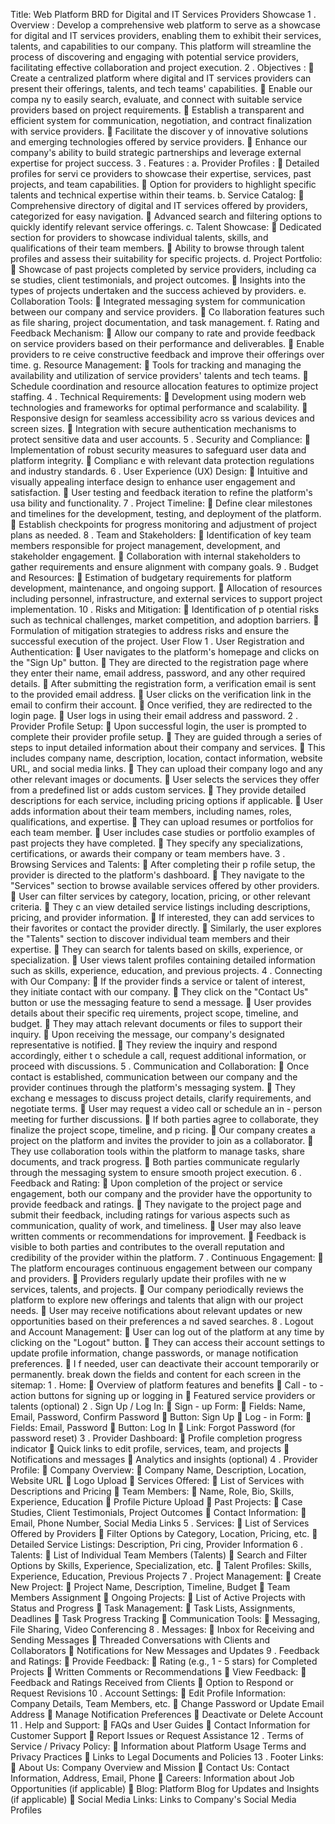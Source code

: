 Title: Web Platform BRD for Digital and IT Services  Providers Showcase  1 .   Overview :   Develop a comprehensive web platform to serve as a showcase for digital and  IT services providers, enabling them to exhibit their services, talents, and capabilities to  our company. This platform will streamline the process of discovering and engaging with  potential service providers, facilitating effective collaboration and project execution.  2 .   Objectives :     Create a centralized platform where digital and IT services providers can present  their offerings, talents, and tech teams' capabilities.     Enable our compa ny to easily search, evaluate, and connect with suitable service  providers based on project requirements.     Establish a transparent and efficient system for communication, negotiation, and  contract finalization with service providers.     Facilitate the discover y of innovative solutions and emerging technologies offered  by service providers.     Enhance our company's ability to build strategic partnerships and leverage  external expertise for project success.  3 .   Features :  a. Provider Profiles :     Detailed profiles for servi ce providers to showcase their expertise, services, past  projects, and team capabilities.     Option for providers to highlight specific talents and technical expertise within  their teams.  b. Service Catalog:     Comprehensive directory of digital and IT services offered by providers,  categorized for easy navigation.     Advanced search and filtering options to quickly identify relevant service  offerings.  c. Talent Showcase:     Dedicated section for providers to showcase   individual talents, skills, and  qualifications of their team members.
   Ability to browse through talent profiles and assess their suitability for specific  projects.  d. Project Portfolio:     Showcase of past projects completed by service providers, including ca se studies,  client testimonials, and project outcomes.     Insights into the types of projects undertaken and the success achieved by  providers.  e. Collaboration Tools:     Integrated messaging system for communication between our company and  service providers.     Co llaboration features such as file sharing, project documentation, and task  management.  f. Rating and Feedback Mechanism:     Allow our company to rate and provide feedback on service providers based on  their performance and deliverables.     Enable providers to re ceive constructive feedback and improve their offerings  over time.  g. Resource Management:     Tools for tracking and managing the availability and utilization of service  providers' talents and tech teams.     Schedule coordination and resource allocation features to optimize project  staffing.  4 .   Technical   Requirements:     Development using modern web technologies and frameworks for optimal  performance and scalability.     Responsive design for seamless accessibility acro ss various devices and screen  sizes.     Integration with secure authentication mechanisms to protect sensitive data and  user accounts.  5 .   Security   and   Compliance:     Implementation of robust security measures to safeguard user data and platform  integrity.     Complianc e with relevant data protection regulations and industry standards.
6 .   User   Experience   (UX)   Design:     Intuitive and visually appealing interface design to enhance user engagement and  satisfaction.     User testing and feedback iteration to refine the platform's usa bility and  functionality.  7 .   Project   Timeline:     Define clear milestones and timelines for the development, testing, and  deployment of the platform.     Establish checkpoints for progress monitoring and adjustment of project plans as  needed.  8 .   Team   and   Stakeholders:     Identification of key team members responsible for project management,  development, and stakeholder engagement.     Collaboration with internal stakeholders to gather requirements and ensure  alignment with company goals.  9 .   Budget   and   Resources:     Estimation of budgetary requirements for platform development, maintenance,  and ongoing support.     Allocation of resources including personnel, infrastructure, and external services  to support project implementation.  10 .   Risks   and   Mitigation:     Identification of p otential risks such as technical challenges, market competition,  and adoption barriers.     Formulation of mitigation strategies to address risks and ensure the successful  execution of the project.
User Flow  1 .   User   Registration   and   Authentication:     User navigates to the platform's homepage and clicks on the "Sign Up"  button.     They are directed to the registration page where they enter their name,  email address, password, and any other required details.     After submitting the registration form, a verification email is sent to the  provided email address.     User clicks on the verification link in the email to confirm their account.     Once verified, they are redirected to the login page.     User logs in using their   email address and password.  2 .   Provider   Profile   Setup:     Upon successful login, the user is prompted to complete their provider  profile setup.     They are guided through a series of steps to input detailed information  about their company and services.     This includes company name, description, location, contact information,  website URL, and social media links.     They can upload their company logo and any other relevant images or  documents.     User selects the services they offer from a predefined list or adds  custom services.     They provide detailed descriptions for each service, including pricing  options if applicable.     User adds information about their team members, including names,  roles, qualifications, and expertise.     They can upload resumes or portfolios for   each team member.     User includes case studies or portfolio examples of past projects they  have completed.     They specify any specializations, certifications, or awards their company  or team members have.  3 .   Browsing   Services   and   Talents:     After completing their p rofile setup, the provider is directed to the  platform's dashboard.     They navigate to the "Services" section to browse available services  offered by other providers.     User can filter services by category, location, pricing, or other relevant  criteria.     They c an view detailed service listings including descriptions, pricing,  and provider information.     If interested, they can add services to their favorites or contact the  provider directly.
   Similarly, the user explores the "Talents" section to discover individual  team members and their expertise.     They can search for talents based on skills, experience, or specialization.     User views talent profiles containing detailed information such as skills,  experience, education, and previous projects.  4 .   Connecting   with   Our   Company:     If the provider finds a service or talent of interest, they initiate contact  with our company.     They click on the "Contact Us" button or use the messaging feature to  send a message.     User provides details about their specific req uirements, project scope,  timeline, and budget.     They may attach relevant documents or files to support their inquiry.     Upon receiving the message, our company's designated representative  is notified.     They review the inquiry and respond accordingly, either t o schedule a  call, request additional information, or proceed with discussions.  5 .   Communication   and   Collaboration:     Once contact is established, communication between our company and  the provider continues through the platform's messaging system.     They exchang e messages to discuss project details, clarify  requirements, and negotiate terms.     User may request a video call or schedule an in - person meeting for  further discussions.     If both parties agree to collaborate, they finalize the project scope,  timeline, and p ricing.     Our company creates a project on the platform and invites the provider  to join as a collaborator.     They use collaboration tools within the platform to manage tasks, share  documents, and track progress.     Both parties communicate regularly through the   messaging system to  ensure smooth project execution.  6 .   Feedback   and   Rating:     Upon completion of the project or service engagement, both our  company and the provider have the opportunity to provide feedback  and ratings.     They navigate to the project page and submit their feedback, including  ratings for various aspects such as communication, quality of work, and  timeliness.     User may also leave written comments or recommendations for  improvement.     Feedback is visible to both   parties and contributes to the overall  reputation and credibility of the provider within the platform.
7 .   Continuous   Engagement:     The platform encourages continuous engagement between our  company and providers.     Providers regularly update their profiles with ne w services, talents, and  projects.     Our company periodically reviews the platform to explore new  offerings and talents that align with our project needs.     User may receive notifications about relevant updates or new  opportunities based on their preferences a nd saved searches.  8 .   Logout   and   Account   Management:     User can log out of the platform at any time by clicking on the  "Logout" button.     They can access their account settings to update profile information,  change passwords, or manage notification preferences.     I f needed, user can deactivate their account temporarily or  permanently.
break down the fields and content for each screen in  the sitemap:  1 .   Home:     Overview of platform features and benefits     Call - to - action buttons for signing up or logging in     Featured service providers or talents (optional)  2 .   Sign   Up   /   Log   In:     Sign - up   Form:     Fields: Name, Email, Password, Confirm Password     Button: Sign Up     Log - in   Form:     Fields: Email, Password     Button: Log In     Link: Forgot Password (for password reset)  3 .   Provider   Dashboard:     Profile completion progress indicator     Quick links to edit profile, services, team, and projects     Notifications and messages     Analytics and insights (optional)  4 .   Provider   Profile:     Company   Overview:     Company Name, Description, Location, Website URL     Logo Upload     Services   Offered:     List of Services with Descriptions and Pricing     Team   Members:     Name, Role, Bio, Skills, Experience, Education     Profile Picture Upload
   Past   Projects:     Case Studies, Client Testimonials, Project Outcomes     Contact   Information:     Email, Phone Number, Social Media Links  5 .   Services:     List of Services Offered by Providers     Filter Options by Category, Location, Pricing, etc.     Detailed Service Listings: Description, Pri cing, Provider Information  6 .   Talents:     List of Individual Team Members (Talents)     Search and Filter Options by Skills, Experience, Specialization, etc.     Talent Profiles: Skills, Experience, Education, Previous Projects  7 .   Project   Management:     Create   New   Project:     Project Name, Description, Timeline, Budget     Team Members Assignment     Ongoing   Projects:     List of Active Projects with Status and Progress     Task   Management:     Task Lists, Assignments, Deadlines     Task Progress Tracking     Communication   Tools:     Messaging, File Sharing, Video Conferencing  8 .   Messages:     Inbox for Receiving and Sending Messages     Threaded Conversations with Clients and Collaborators     Notifications for New Messages and Updates
9 .   Feedback   and   Ratings:     Provide   Feedback:     Rating (e.g., 1 - 5 stars)   for Completed Projects     Written Comments or Recommendations     View   Feedback:     Feedback and Ratings Received from Clients     Option to Respond or Request Revisions  10 .   Account   Settings:     Edit Profile Information: Company Details, Team Members, etc.     Change Password or Update Email Address     Manage Notification Preferences     Deactivate or Delete Account  11 .   Help   and   Support:     FAQs and User Guides     Contact Information for Customer Support     Report Issues or Request Assistance  12 .   Terms   of   Service   /   Privacy   Policy:     Information about Platform Usage Terms and Privacy Practices     Links to Legal Documents and Policies  13 .   Footer   Links:     About Us: Company Overview and Mission     Contact Us: Contact Information, Address, Email, Phone     Careers: Information about Job Opportunities (if   applicable)     Blog: Platform Blog for Updates and Insights (if applicable)     Social Media Links: Links to Company's Social Media Profiles
